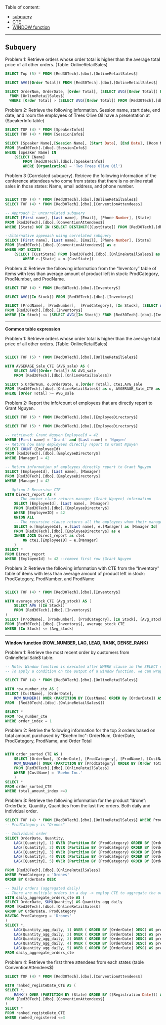 Table of content:
- [subquery](subquery) 
- [CTE](cte)
- [WINDOW function](window)

---

## <a id = 'subquery'> Subquery</a>

Problem 1: Retrieve orders whose order total is higher than the average total price of all other orders. (Table: OnlineRetailSales)

```sql
SELECT Top (5) * FROM [Red30Tech].[dbo].[OnlineRetailSales$] 

SELECT AVG([Order Total]) FROM [Red30Tech].[dbo].[OnlineRetailSales$] 

SELECT OrderNum, OrderDate, [Order Total], (SELECT AVG([Order Total]) FROM [Red30Tech].[dbo].[OnlineRetailSales$]) AS Average_total
  FROM [OnlineRetailSales$]
  WHERE [Order Total] > (SELECT AVG([Order Total]) FROM [Red30Tech].[dbo].[OnlineRetailSales$])

```

Problem 2: Retrieve the following information. Session name, start date, end date, and room the employees of Trees Olive Oil have a presentation at (SpeakerInfo table)

```sql
SELECT TOP (4) * FROM [SpeakerInfo$]
SELECT TOP (4) * FROM [SessionInfo$]

SELECT [Speaker Name],[Session Name], [Start Date], [End Date], [Room Name]
FROM [Red30Tech].[dbo].[SessionInfo$]
WHERE [Speaker Name] IN 
	(SELECT [Name] 
		FROM [Red30Tech].[dbo].[SpeakerInfo$] 
		WHERE [Organization] = 'Two Trees Olive Oil')
```



Problem 3 (Correlated subquery). Retrieve the following information of the conference attendees who come from states that there is no online retail sales in those states: Name, email address, and phone number.


```sql

SELECT TOP (4) * FROM [Red30Tech].[dbo].[OnlineRetailSales$]
SELECT TOP (4) * FROM [Red30Tech].[dbo].[ConventionAttendees$]

-- Approach 1: uncorrelated subquery
SELECT [First name], [Last name], [Email], [Phone Number], [State]
FROM [Red30Tech].[dbo].[ConventionAttendees$] 
WHERE [State] NOT IN (SELECT DISTINCT([CustState]) FROM [Red30Tech].[dbo].[OnlineRetailSales$])

--Alternative appeoach using correlated subquery
SELECT [First name], [Last name], [Email], [Phone Number], [State]
FROM [Red30Tech].[dbo].[ConventionAttendees$] as c
WHERE NOT EXISTS
	(SELECT [CustState] FROM [Red30Tech].[dbo].[OnlineRetailSales$] as o
		WHERE c.[State] = o.[CustState])
```

Problem 4: Retrieve the following information from the “Inventory” table of items with less than average amount of product left in stock: ProdCategory, ProdNumber, and ProdName.

```sql
SELECT TOP (4) * FROM [Red30Tech].[dbo].[Inventory$]

SELECT AVG([In Stock]) FROM [Red30Tech].[dbo].[Inventory$]

SELECT [ProdName], [ProdNumber],  [ProdCategory], [In Stock], (SELECT AVG([In Stock]) FROM [Red30Tech].[dbo].[Inventory$]) AS "Average_Storck"
FROM [Red30Tech].[dbo].[Inventory$]
WHERE [In Stock] <= (SELECT AVG([In Stock]) FROM [Red30Tech].[dbo].[Inventory$])
```


---

__Common table expression__

Problem 1:  Retrieve orders whose order total is higher than the average total price of all other orders. (Table: OnlineRetailSales)

```sql

SELECT TOP (5) * FROM [Red30Tech].[dbo].[OnlineRetailSales$] 

WITH AVGERAGE_Sale_CTE (AVG_sale) AS (
	SELECT AVG([Order Total]) AS AVG_sale 
	FROM [Red30Tech].[dbo].[OnlineRetailSales$])

SELECT o.OrderNum, o.OrderDate, o.[Order Total], cte1.AVG_sale
FROM [Red30Tech].[dbo].[OnlineRetailSales$] as o, AVGERAGE_Sale_CTE as cte1
WHERE [Order Total] >= AVG_sale
```

Problem 2: Report the info/count of employees that are directly report to Grant Nguyen.

```sql
SELECT TOP (5) * FROM [Red30Tech].[dbo].[EmployeeDirectory$]

SELECT TOP (5) * FROM [Red30Tech].[dbo].[EmployeeDirectory$]

-- retrieved: Grant Nguyen EmployeeId = 42
WHERE [First name] = 'Grant' and [Last name] = 'Nguyen' 
-- Return how many employees directly report to Grant Nguyen
SELECT COUNT (EmployeeId)
FROM [Red30Tech].[dbo].[EmployeeDirectory$]
WHERE [Manager] = 42 

-- Return information of employees directly report to Grant Nguyen
SELECT [EmployeeId], [Last name], [Manager]
FROM [Red30Tech].[dbo].[EmployeeDirectory$]
WHERE [Manager] = 42 

-- Option 2 Recursive CTE
WITH Direct_report AS (
	-- The anchor cluse returns manager (Grant Nguyen) information
	SELECT [EmployeeId], [Last name], [Manager]
	FROM [Red30Tech].[dbo].[EmployeeDirectory$]
	WHERE [EmployeeID] = 42
	UNION ALL
	-- The recursive clause returns all the employees whom their manager is Grant Nguyen
	SELECT e.[EmployeeId], e.[Last name], e.[Manager] as [Manager Id]
	FROM [Red30Tech].[dbo].[EmployeeDirectory$] as e
	INNER JOIN Direct_report as cte1
		ON cte1.[EmployeeID] = e.[Manager]
	)
SELECT * 
FROM Direct_report
WHERE [EmployeeId] != 42 --remove first row (Grant Nguyen
```




Problem 3: Retrieve the following information with CTE from the “Inventory” table of items with less than average amount of product left in stock: ProdCategory, ProdNumber, and ProdName

```sql

SELECT TOP (4) * FROM [Red30Tech].[dbo].[Inventory$]

WITH average_stock_CTE (Avg_stock) AS (
	SELECT AVG ([In Stock])
	FROM [Red30Tech].[dbo].[Inventory$]
)
SELECT [ProdName], [ProdNumber], [ProdCategory], [In Stock], [Avg_stock]
FROM [Red30Tech].[dbo].[Inventory$], average_stock_CTE
WHERE [In Stock] <= [Avg_stock]
```

---
__Window function (ROW_NUMBER, LAG, LEAD, RANK, DENSE_RANK)__

Problem 1:  Retrieve the most recent order by customers from OnlineRetailSale$ table.

```sql
-- Note: Window function is executed after WHERE clause in the SELECT statement. 
-- To apply a condition on the output of a window function, we can wrap it inside a CTE.

SELECT TOP (4) * FROM [Red30Tech].[dbo].[OnlineRetailSales$]

WITH row_number_cte AS (
SELECT [CustName], [OrderDate], 
	ROW_NUMBER() OVER (PARTITION BY [CustName] ORDER By [OrderDate]) AS order_index
FROM  [Red30Tech].[dbo].[OnlineRetailSales$])

SELECT *
FROM row_number_cte
WHERE order_index = 1
```


Problem 2: Retrive the following information for the top 3 orders based on total amount purchased by "Boehm Inc":  OrderNum, OrderDate, ProdCategory, ProdName, and Order Total

```sql

WITH order_sorted_CTE AS (
	SELECT [OrderNum], [OrderDate], [ProdCategory], [ProdName], [CustName], [Order Total],
	ROW_NUMBER() OVER (PARTITION BY [ProdCategory] ORDER BY [Order Total] DESC) AS total_amount_index
	FROM [Red30Tech].[dbo].[OnlineRetailSales$]
	WHERE [CustName] = 'Boehm Inc.'
	)
SELECT * 
FROM order_sorted_CTE
WHERE total_amount_index <=3
```


Problem 3: Retrieve the following information for the product “drone”: OrderDate, Quantity, Quantities from the last five orders. Both daily and individual order.


```sql
SELECT TOP (4) * FROM [Red30Tech].[dbo].[OnlineRetailSales$] WHERE ProdCategory LIKE '%drone%'
-- ProdCategory is "Drones"

-- Individual order
SELECT OrderDate, Quantity, 
	LAG([Quantity], 1) OVER (Partition BY (ProdCategory) ORDER BY [OrderDate] DESC) AS previous1_quantity,
	LAG([Quantity], 2) OVER (Partition BY (ProdCategory) ORDER BY [OrderDate] DESC) AS previous2_quantity,
	LAG([Quantity], 3) OVER (Partition BY (ProdCategory) ORDER BY [OrderDate] DESC) AS previous3_quantity, 
	LAG([Quantity], 4) OVER (Partition BY (ProdCategory) ORDER BY [OrderDate] DESC) AS previous4_quantity, 
	LAG([Quantity], 5) OVER (Partition BY (ProdCategory) ORDER BY [OrderDate] DESC) AS previous5_quantity 

FROM [Red30Tech].[dbo].[OnlineRetailSales$]
WHERE ProdCategory = 'Drones'
ORDER BY OrderDate DESC

-- Daily orders (aggregated daily)
-- There are multiple orders in a day -> employ CTE to aggregate the orders' quantity that occur in a single day
WITH daily_aggregate_orders_cte AS (
SELECT OrderDate, SUM(Quantity) AS Quantity_agg_daily
FROM [Red30Tech].[dbo].[OnlineRetailSales$]
GROUP BY OrderDate, ProdCategory
HAVING ProdCategory = 'Drones'
)
SELECT *,
	LAG(Quantity_agg_daily, 1) OVER ( ORDER BY [OrderDate] DESC) AS previous1_quantity,
	LAG(Quantity_agg_daily, 2) OVER ( ORDER BY [OrderDate] DESC) AS previous2_quantity,
	LAG(Quantity_agg_daily, 3) OVER ( ORDER BY [OrderDate] DESC) AS previous3_quantity, 
	LAG(Quantity_agg_daily, 4) OVER ( ORDER BY [OrderDate] DESC) AS previous4_quantity, 
	LAG(Quantity_agg_daily, 5) OVER ( ORDER BY [OrderDate] DESC) AS previous5_quantity 
FROM daily_aggregate_orders_cte
```

Problem 4: Retrieve the first three attendees from each states (table ConventionAttendees$)

```sql
SELECT TOP (4) * FROM [Red30Tech].[dbo].[ConventionAttendees$]

WITH ranked_registeDate_CTE AS (
SELECT *,
	RANK() OVER (PARTITION BY (State) ORDER BY ([Registration Date])) AS ranked_registered
FROM [Red30Tech].[dbo].[ConventionAttendees$]
)
SELECT *
FROM ranked_registeDate_CTE
WHERE ranked_registered <=3
```


